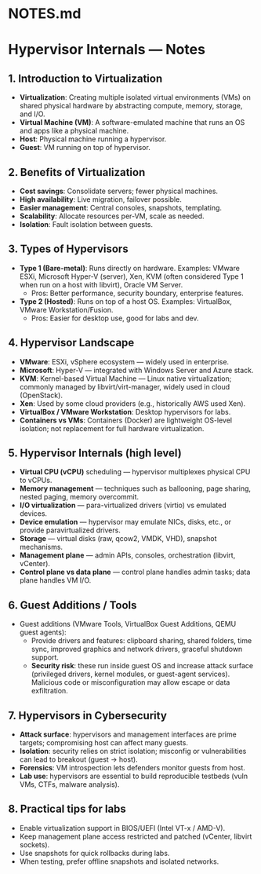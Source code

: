 # NOTES.md

# Hypervisor Internals — Notes

## 1. Introduction to Virtualization
- **Virtualization**: Creating multiple isolated virtual environments (VMs) on shared physical hardware by abstracting compute, memory, storage, and I/O.
- **Virtual Machine (VM)**: A software-emulated machine that runs an OS and apps like a physical machine.
- **Host**: Physical machine running a hypervisor.
- **Guest**: VM running on top of hypervisor.

## 2. Benefits of Virtualization
- **Cost savings**: Consolidate servers; fewer physical machines.
- **High availability**: Live migration, failover possible.
- **Easier management**: Central consoles, snapshots, templating.
- **Scalability**: Allocate resources per-VM, scale as needed.
- **Isolation**: Fault isolation between guests.

## 3. Types of Hypervisors
- **Type 1 (Bare-metal)**: Runs directly on hardware. Examples: VMware ESXi, Microsoft Hyper-V (server), Xen, KVM (often considered Type 1 when run on a host with libvirt), Oracle VM Server.
  - Pros: Better performance, security boundary, enterprise features.
- **Type 2 (Hosted)**: Runs on top of a host OS. Examples: VirtualBox, VMware Workstation/Fusion.
  - Pros: Easier for desktop use, good for labs and dev.

## 4. Hypervisor Landscape
- **VMware**: ESXi, vSphere ecosystem — widely used in enterprise.
- **Microsoft**: Hyper-V — integrated with Windows Server and Azure stack.
- **KVM**: Kernel-based Virtual Machine — Linux native virtualization; commonly managed by libvirt/virt-manager, widely used in cloud (OpenStack).
- **Xen**: Used by some cloud providers (e.g., historically AWS used Xen).
- **VirtualBox / VMware Workstation**: Desktop hypervisors for labs.
- **Containers vs VMs**: Containers (Docker) are lightweight OS-level isolation; not replacement for full hardware virtualization.

## 5. Hypervisor Internals (high level)
- **Virtual CPU (vCPU)** scheduling — hypervisor multiplexes physical CPU to vCPUs.
- **Memory management** — techniques such as ballooning, page sharing, nested paging, memory overcommit.
- **I/O virtualization** — para-virtualized drivers (virtio) vs emulated devices.
- **Device emulation** — hypervisor may emulate NICs, disks, etc., or provide paravirtualized drivers.
- **Storage** — virtual disks (raw, qcow2, VMDK, VHD), snapshot mechanisms.
- **Management plane** — admin APIs, consoles, orchestration (libvirt, vCenter).
- **Control plane vs data plane** — control plane handles admin tasks; data plane handles VM I/O.

## 6. Guest Additions / Tools
- Guest additions (VMware Tools, VirtualBox Guest Additions, QEMU guest agents):
  - Provide drivers and features: clipboard sharing, shared folders, time sync, improved graphics and network drivers, graceful shutdown support.
  - **Security risk**: these run inside guest OS and increase attack surface (privileged drivers, kernel modules, or guest-agent services). Malicious code or misconfiguration may allow escape or data exfiltration.

## 7. Hypervisors in Cybersecurity
- **Attack surface**: hypervisors and management interfaces are prime targets; compromising host can affect many guests.
- **Isolation**: security relies on strict isolation; misconfig or vulnerabilities can lead to breakout (guest → host).
- **Forensics**: VM introspection lets defenders monitor guests from host.
- **Lab use**: hypervisors are essential to build reproducible testbeds (vuln VMs, CTFs, malware analysis).

## 8. Practical tips for labs
- Enable virtualization support in BIOS/UEFI (Intel VT-x / AMD-V).
- Keep management plane access restricted and patched (vCenter, libvirt sockets).
- Use snapshots for quick rollbacks during labs.
- When testing, prefer offline snapshots and isolated networks.

